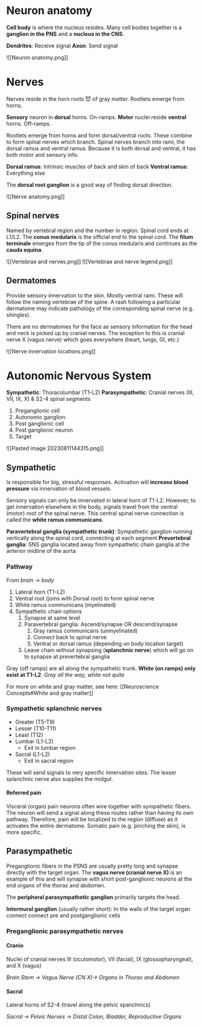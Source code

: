 # Neuron anatomy
**Cell body** is where the nucleus resides. Many cell bodies together is a **ganglion in the PNS** and a **nucleus in the CNS**.

**Dendrites**: Receive signal
**Axon**: Send signal

![[Neuron anatomy.png]]
# Nerves
Nerves reside in the horn roots 😈 of gray matter. Rootlets emerge from horns.

**Sensory** neuron in **dorsal** horns. On-ramps.
**Motor** nuclei reside **ventral** horns. Off-ramps.

Rootlets emerge from horns and form dorsal/ventral roots. These combine to form spinal nerves which branch. Spinal nerves branch into rami, the dorsal ramus and ventral ramus. Because it is both dorsal and ventral, it has both motor and sensory info.

**Dorsal ramus**: Intrinsic muscles of back and skin of back
**Ventral ramus**: Everything else

The **dorsal root ganglion** is a good way of finding dorsal direction.

![[Nerve anatomy.png]]

## Spinal nerves
Named by vertebral region and the number in region.
Spinal cord ends at L1/L2. The **conus medularis** is the official end to the spinal cord. The **filum terminale** emerges from the tip of the conus medularis and continues as the **cauda equina**.

![[Vertebrae and nerves.png]]
![[Vertebrae and nerve legend.png]]
## Dermatomes
Provide sensory innervation to the skin. Mostly ventral rami. These will follow the naming vertebrae of the spine. A rash following a particular dermatome may indicate pathology of the corresponding spinal nerve (e.g. shingles).

There are no dermatomes for the face as sensory information for the head and neck is picked up by cranial nerves. The exception to this is cranial nerve X (vagus nerve) which goes everywhere (heart, lungs, GI, etc.)

![[Nerve innervation locations.png]]

# Autonomic Nervous System
**Sympathetic**: Thoracolumbar (T1-L2)
**Parasympathetic**: Cranial nerves (III, VII, IX, X) & S2-4 spinal segments

1. Preganglionic cell
2. Autonomic ganglion
3. Post ganglionic cell
4. Post ganglionic neuron
5. Target

![[Pasted image 20230811144315.png]]
## Sympathetic
Is responsible for big, stressful responses. Activation will **increase blood pressure** via innervation of blood vessels.

Sensory signals can only be innervated in lateral horn of T1-L2. However, to get innervation elsewhere in the body, signals travel from the ventral (motor) root of the spinal nerve. This central spinal nerve connection is called the **white ramus communicans**.

**Paravertebral ganglia (sympathetic trunk)**: Sympathetic ganglion running vertically along the spinal cord, connecting at each segment
**Prevertebral ganglia**: SNS ganglia located away from sympathetic chain ganglia at the anterior midline of the aorta
### Pathway
From *brain → body*
1. Lateral horn (T1-L2)
2. Ventral root (joins with Dorsal root) to form spinal nerve
5. White ramus communicans (myelinated)
6. Sympathetic chain options
	1. Synapse at same level
	2. Paravertebral ganglia: Ascend/synapse OR descend/synapse
		1. Gray ramus communicans (unmyelinated)
		2. Connect back to spinal nerve
		3. Ventral or dorsal ramus (depending on body location target)
	3. Leave chain without synapsing (**splanchnic nerve**) which will go on to synapse at prevertebral ganglia

Gray (off ramps) are all along the sympathetic trunk. **White (on ramps) only exist at T1-L2**.
*Gray all the way, white not quite*

For more on white and gray matter, see here: [[Neuroscience Concepts#White and gray matter]]
### Sympathetic splanchnic nerves
- Greater (T5-T9)
- Lesser (T10-T11)
- Least (T12)
- Lumbar (L1-L2)
	- Exit in lumbar region
- Sacral (L1-L2)
	- Exit in sacral region

These will send signals to very specific innervation sites. The lesser splanchnic nerve also supplies the midgut.
#### Referred pain
Visceral (organ) pain neurons often wire together with sympathetic fibers. The neuron will send a signal along these routes rather than having its own pathway. Therefore, pain will be localized to the region (diffuse) as it activates the entire dermatome. Somatic pain (e.g. pinching the skin), is more specific.
## Parasympathetic
Preganglionic fibers in the PSNS are usually pretty long and synapse directly with the target organ. The **vagus nerve (cranial nerve X)** is an example of this and will synapse with short post-ganglionic neurons at the end organs of the thorax and abdomen.

The **peripheral parasympathetic ganglion** primarily targets the head.

**Intermural ganglion** (usually rather short): In the walls of the target organ connect connect pre and postganglionic cells

### Preganglionic parasympathetic nerves
#### Cranio
Nuclei of cranial nerves III (oculomotor), VII (facial), IX (glossopharyngeal), and X (vagus)

*Brain Stem → Vagus Nerve (CN X)→ Organs in Thorax and Abdomen*
#### Sacral
Lateral horns of S2-4 (travel along the pelvic spanchnics)

*Sacral → Pelvic Nerves → Distal Colon, Bladder, Reproductive Organs*